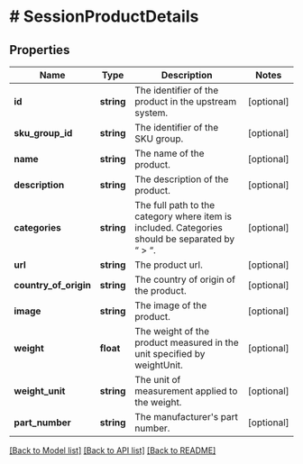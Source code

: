 # # SessionProductDetails

## Properties

Name | Type | Description | Notes
------------ | ------------- | ------------- | -------------
**id** | **string** | The identifier of the product in the upstream system. | [optional]
**sku_group_id** | **string** | The identifier of the SKU group. | [optional]
**name** | **string** | The name of the product. | [optional]
**description** | **string** | The description of the product. | [optional]
**categories** | **string** | The full path to the category where item is included. Categories should be separated by “ &gt; “. | [optional]
**url** | **string** | The product url. | [optional]
**country_of_origin** | **string** | The country of origin of the product. | [optional]
**image** | **string** | The image of the product. | [optional]
**weight** | **float** | The weight of the product measured in the unit specified by weightUnit. | [optional]
**weight_unit** | **string** | The unit of measurement applied to the weight. | [optional]
**part_number** | **string** | The manufacturer&#39;s part number. | [optional]

[[Back to Model list]](../../README.md#models) [[Back to API list]](../../README.md#endpoints) [[Back to README]](../../README.md)
